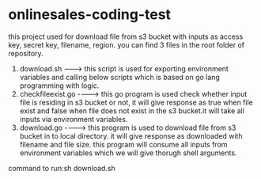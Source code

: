 # onlinesales-coding-test
this project used for download file from s3 bucket with inputs as access key, secret key, filename, region.
you can find 3 files in the root folder of repository.
1) download.sh ---> this script is used for exporting environment variables and calling below scripts which is based on go lang programming with logic.
2) checkfileexist.go ----> this go program is used check whether input file is residing in s3 bucket or not, it will give response as true when file exist and false when file does not exist in the s3 bucket.it will take all inputs via environment variables.
3) download.go ----> this program is used to download file from s3 bucket in to local directory. it will give response as downloaded with filename and file size. this program will consume all inputs from environment variables which we will give thorugh shell arguments.

command to run:sh download.sh <accesskey> <secretkey> <filename> <region>
